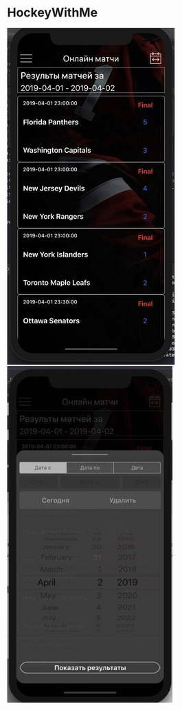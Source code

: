 # HockeyWithMe
![Image alt](https://github.com/skyworker12/Assets/raw/master/photo_2019-04-02_10-10-43.jpg)
![Image alt](https://github.com/skyworker12/Assets/raw/master/photo_2019-04-02_10-10-26.jpg)

